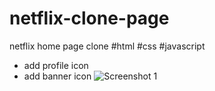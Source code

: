# netflix-clone-page
netflix home page clone #html #css #javascript 
* add profile icon
* add banner icon
![Screenshot 1](screenshot.jpg)
